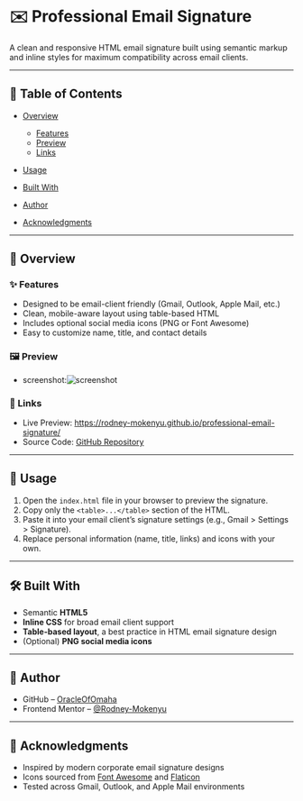 # ✉️ Professional Email Signature

A clean and responsive HTML email signature built using semantic markup and inline styles for maximum compatibility across email clients.

---

## 📁 Table of Contents

* [Overview](#overview)

  * [Features](#features)
  * [Preview](#preview)
  * [Links](#links)
* [Usage](#usage)
* [Built With](#built-with)
* [Author](#author)
* [Acknowledgments](#acknowledgments)

---

## 🧾 Overview

### ✨ Features

* Designed to be email-client friendly (Gmail, Outlook, Apple Mail, etc.)
* Clean, mobile-aware layout using table-based HTML
* Includes optional social media icons (PNG or Font Awesome)
* Easy to customize name, title, and contact details

### 🖼️ Preview

* screenshot:![screenshot](../expenses-chart-component-main/assets/screenshot.png) 

### 🔗 Links

* Live Preview:  https://rodney-mokenyu.github.io/professional-email-signature/
* Source Code: [GitHub Repository](https://github.com/rodney-mokenyu/professional-email-signature)

---

## 🧰 Usage

1. Open the `index.html` file in your browser to preview the signature.
2. Copy only the `<table>...</table>` section of the HTML.
3. Paste it into your email client’s signature settings (e.g., Gmail > Settings > Signature).
4. Replace personal information (name, title, links) and icons with your own.

---

## 🛠️ Built With

* Semantic **HTML5**
* **Inline CSS** for broad email client support
* **Table-based layout**, a best practice in HTML email signature design
* (Optional) **PNG social media icons**

---

## 👤 Author

* GitHub – [OracleOfOmaha]([https://github.com/yourusername](https://github.com/Rodney-Mokenyu))
* Frontend Mentor – [@Rodney-Mokenyu]([https://twitter.com/yourtwitter](https://www.frontendmentor.io/profile/Rodney-Mokenyu))


---

## 🙏 Acknowledgments

* Inspired by modern corporate email signature designs
* Icons sourced from [Font Awesome](https://fontawesome.com/) and [Flaticon](https://www.flaticon.com/)
* Tested across Gmail, Outlook, and Apple Mail environments

